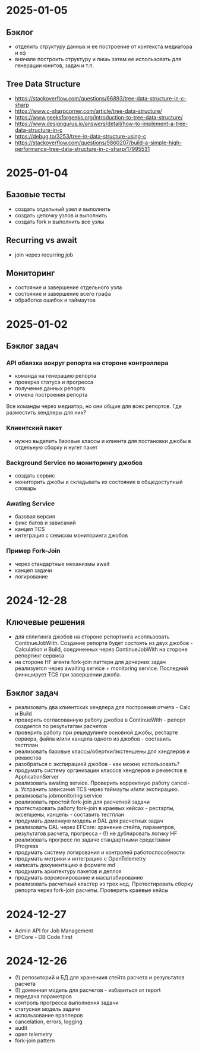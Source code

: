 # 2025-01-05

## Бэклог
- отделить структуру данных и ее построение от контекста медиатора и хф
- вначале построить структуру и лишь затем ее использовать для генерации юнитов, задач и т.п.



## Tree Data Structure 
- https://stackoverflow.com/questions/66893/tree-data-structure-in-c-sharp
- https://www.c-sharpcorner.com/article/tree-data-structure/
- https://www.geeksforgeeks.org/introduction-to-tree-data-structure/
- https://www.designgurus.io/answers/detail/how-to-implement-a-tree-data-structure-in-c
- https://debug.to/3253/tree-in-data-structure-using-c
- https://stackoverflow.com/questions/9860207/build-a-simple-high-performance-tree-data-structure-in-c-sharp/17995531

# 2025-01-04

## Базовые тесты
- создать отдельный узел и выполнить
- создать цепочку узлов и выполнить
- создать fork и выполнить все узлы

## Recurring vs await
-  join через recurring job

## Mониторинг
- состояние и завершение отдельного узла
- состояние и завершение всего графа
- обработка ошибок и таймаутов


 
# 2025-01-02

## Бэклог задач

### API обвязка вокруг репорта на стороне контроллера
- команда на генерацию репорта
- проверка статуса и прогресса
- получение данных репорта
- отмена построения репорта

Все команды через медиатор, но они общие для всех репортов. Где разместить хендлеры для них?

### Клиентский пакет
- нужно выделить базовые классы и клиента для постановки джобы в отдельную сборку и нугет пакет

### Background Service по мониторингу джобов
- создать сервис
- мониторить джобы и складывать их состояние в общедоступный словарь

### Awating Service
- базовая версия
- фикс багов и зависаний
- канцел TCS
- интеграция с севисом мониторинга джобов

### Пример Fork-Join 
- через стандартные механизмы await
- канцел задачи
- логирование



# 2024-12-28

## Ключевые решения
- для сплитинга джобов на стороне репортинга исопльзовать ContinueJobWith. Создание репорта будет состоять из двух джобов - Calculation и Build, соединенных через ContinueJobWith на стороне репортинг сервиса
- на стороне HF агента fork-join паттерн для дочерних задач реализуется через awaiting service + monitoring service. Последний финиширует TCS при завершении джоба.

## Бэклог задач
- реализовать два клиентских хендлера для построения отчета - Calc и Build
- проверить согласованную работу джобов в ContinueWith - репорт создается по результатам расчетов
- проверить работу при решедулинге основной джобы, рестарте сервера, файла и/или канцела одного из джобов - составить тестплан
- реализовать базовые классы/обертки/экстеншены для хэндлеров и реквестов
- разобраться с экспирацией джобов - как можно использовать?
- продумать систему организации классов хендлеров и реквестов в ApplicationServer
- реализовать awating service. Проверить корректную работу cancel-а. Устранить зависания TCS через таймауты и/или экспирацию.
- реализовать jobmonitoring service
- реализовать простой fork-join для расчетной задачи
- протестировать работу fork-join в краевых кейсах - рестарты, эксепшены, канцелы - составить тестплан
- продумать доменную модель и DAL для расчетных задач
- реализовать DAL через EFCore: хранение стейта, параметров, результатов расчета, прогресса - (!) не дублировать логику HF
- реализовать прогресс по задаче стандартными средствами IProgress
- продумать систему логирования и контролей работоспособности
- продумать метрики и интеграцию с OpenTelemetry
- написать документацию в формате md
- продумать архитектуру пакетов и деплоя
- продумать версионирование и масштабирование
- реализовать расчетный кластер из трех нод. Протестировать сборку репорта через fork-join расчеты. Проверить краевые кейсы


# 2024-12-27

- Admin API for Job Management
- EFCore - DB Code First

# 2024-12-26

- (!) репозиторий и БД для хранениия стейта расчета и результатов расчета
- (!) доменная модель для расчетов - избавиться от report
- передача параметров
- контроль прогресса выполнения задачи
- статусная модель задачи
- использование врапперов
- cancelation, errors, logging
- audit
- open telemetry
- fork-join pattern






